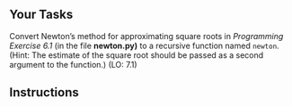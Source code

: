 ## Your Tasks

Convert Newton’s method for approximating square roots in _Programming Exercise 6.1_ (in the file **newton.py)** to a recursive function named `newton`. (Hint: The estimate of the square root should be passed as a second argument to the function.) (LO: 7.1)

## Instructions

<!--
{
    "CopyExercise": {
        "name": "newton.py",
        "copyTarget": "/chapter6/ex01/student/newton.py",
        "pasteTarget": "/newton.py"
    }
}
-->
